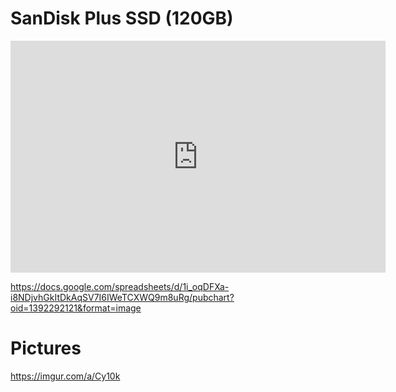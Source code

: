 # SanDisk Plus SSD (120GB)

<iframe width="600" height="371" seamless frameborder="0" scrolling="no" src="https://docs.google.com/spreadsheets/d/1i_oqDFXa-i8NDjvhGkItDkAqSV7I6IWeTCXWQ9m8uRg/pubchart?oid=1392292121&amp;format=interactive"></iframe>

https://docs.google.com/spreadsheets/d/1i_oqDFXa-i8NDjvhGkItDkAqSV7I6IWeTCXWQ9m8uRg/pubchart?oid=1392292121&format=image

# Pictures

https://imgur.com/a/Cy10k
